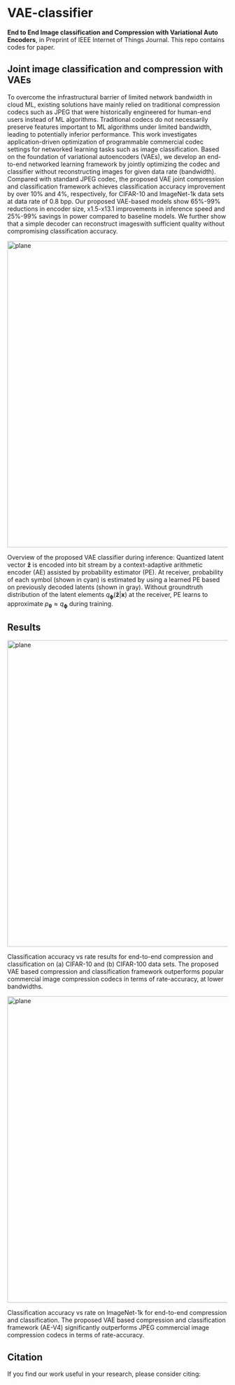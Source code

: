 # VAE-classifier
**End to End Image classification and Compression with Variational Auto Encoders**, in Preprint of IEEE Internet of Things Journal.
This repo contains codes for paper.

## Joint image classification and compression with VAEs
To overcome the infrastructural barrier of limited network 
bandwidth in cloud ML, existing solutions 
have mainly relied on traditional compression codecs such
as JPEG that were historically engineered for human-end users instead of ML algorithms. 
Traditional codecs do not necessarily preserve 
features important to ML algorithms
under limited bandwidth, leading to 
potentially inferior performance. This work investigates
application-driven optimization of programmable
commercial codec settings for
networked learning tasks such as image classification. 
Based on the foundation of variational autoencoders (VAEs), we 
develop an end-to-end networked 
learning framework by jointly optimizing 
the codec and classifier without 
reconstructing images for given data rate (bandwidth). Compared with standard JPEG codec, the proposed VAE joint compression and classification framework achieves classification accuracy improvement by over 10\% and 4\%, respectively, for CIFAR-10 and ImageNet-1k data sets
at data rate of 0.8 bpp. Our proposed VAE-based models show 65%-99% reductions in encoder size, x1.5-x13.1 improvements in inference speed and 25%-99% savings in power compared to baseline models. We further show that a simple decoder can reconstruct imageswith 
sufficient quality without compromising classification accuracy.

<p align="left">
  <img src="https://github.com/chamain/VAE-classifier/blob/master/imgs/fullModel.png" width="700" title="plane">
</p>

Overview of the proposed VAE classifier during inference:
Quantized latent vector $\mathbf{\hat z}$ is encoded into bit stream by a context-adaptive arithmetic encoder (AE) assisted by probability estimator (PE). At receiver, probability of each symbol (shown in cyan) is estimated by using a learned PE based on previously decoded latents (shown in gray). Without groundtruth distribution of the latent elements $q_{\boldsymbol{\phi}}(\mathbf{\hat z}|\boldsymbol{x})$ at the receiver, PE learns to approximate $p_{\boldsymbol{\theta}} \approx q_{\boldsymbol{\phi}}$ during training.

## Results
<p align="left">
  <img src="https://github.com/chamain/VAE-classifier/blob/master/imgs/vae_results.png" width="700" title="plane">
</p>

Classification accuracy vs rate results for end-to-end compression and classification on (a) CIFAR-10 and (b) CIFAR-100 data sets. The proposed VAE
based compression and classification framework outperforms popular commercial image compression codecs in terms of rate-accuracy, at lower bandwidths.

<p align="left">
  <img src="https://github.com/chamain/VAE-classifier/blob/master/imgs/imagenet_low.png" width="700" title="plane">
</p>

Classification accuracy vs rate on ImageNet-1k for end-to-end
compression and classification. The proposed VAE based compression and
classification framework (AE-V4) significantly outperforms JPEG commercial
image compression codecs in terms of rate-accuracy.
## Citation
If you find our work useful in your research, please consider citing:
```
```
